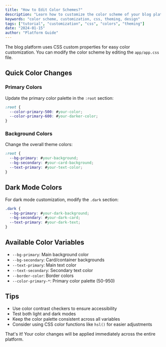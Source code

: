 ```yaml
---
title: "How to Edit Color Schemes?"
description: "Learn how to customize the color scheme of your blog platform with simple CSS custom properties."
keywords: "color scheme, customization, css, theming, design"
tags: ["tutorial", "customization", "css", "colors", "theming"]
date: "2024-01-15"
author: "Platform Guide"
---
```


The blog platform uses CSS custom properties for easy color customization. You can modify the color scheme by editing the `app/app.css` file.

## Quick Color Changes

### Primary Colors
Update the primary color palette in the `:root` section:

```css
:root {
  --color-primary-500: #your-color;
  --color-primary-600: #your-darker-color;
}
```

### Background Colors
Change the overall theme colors:

```css
:root {
  --bg-primary: #your-background;
  --bg-secondary: #your-card-background;
  --text-primary: #your-text-color;
}
```

## Dark Mode Colors

For dark mode customization, modify the `.dark` section:

```css
.dark {
  --bg-primary: #your-dark-background;
  --bg-secondary: #your-dark-card;
  --text-primary: #your-dark-text;
}
```

## Available Color Variables

- `--bg-primary`: Main background color
- `--bg-secondary`: Card/container backgrounds
- `--text-primary`: Main text color
- `--text-secondary`: Secondary text color
- `--border-color`: Border colors
- `--color-primary-*`: Primary color palette (50-950)

## Tips

- Use color contrast checkers to ensure accessibility
- Test both light and dark modes
- Keep the color palette consistent across all variables
- Consider using CSS color functions like `hsl()` for easier adjustments

That's it! Your color changes will be applied immediately across the entire platform.
